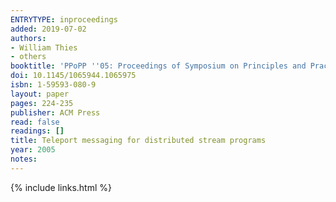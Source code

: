 ```yaml
---
ENTRYTYPE: inproceedings
added: 2019-07-02
authors:
- William Thies
- others
booktitle: 'PPoPP ''05: Proceedings of Symposium on Principles and Practice of Parallel Programming'
doi: 10.1145/1065944.1065975
isbn: 1-59593-080-9
layout: paper
pages: 224-235
publisher: ACM Press
read: false
readings: []
title: Teleport messaging for distributed stream programs
year: 2005
notes:
---
```

{% include links.html %}
